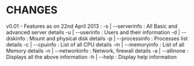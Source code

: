 CHANGES
=======

v0.01   -   Features as on 22nd April 2013 :
            -s | --serverinfo       : All Basic and advanced server details
            -u | --userinfo         : Users and their information
            -d | --diskinfo         : Mount and physical disk details
            -p | --processinfo      : Processes list details
            -c | --cpuinfo          : List of all CPU details
            -m | --memoryinfo       : List of all Memory details
            -n | --networkinfo      : Network, firewall details
            -a | --allinone         : Displays all the above information
            -h | --help             : Display help information
